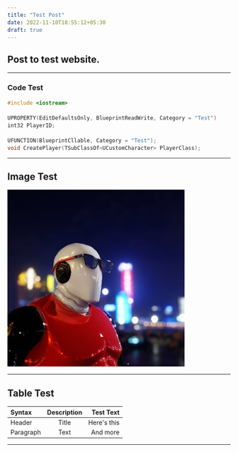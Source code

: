 ```yaml
---
title: "Test Post"
date: 2022-11-10T18:55:12+05:30
draft: true
---
```


## **Post to test website.**

---
### **Code Test**
```C++
#include <iostream>

UPROPERTY(EditDefaultsOnly, BlueprintReadWrite, Category = "Test")
int32 PlayerID;

UFUNCTION(BlueprintCllable, Category = "Test");
void CreatePlayer(TSubClassOf<UCustomCharacter> PlayerClass);
```
---
## **Image Test**
![alt text](img/../../../static/img/Profile_400x400.jpg)

---
## **Table Test**
| Syntax      | Description | Test Text     |
| :---        |    :----:   |          ---: |
| Header      | Title       | Here's this   |
| Paragraph   | Text        | And more      |
---